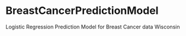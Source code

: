 # BreastCancerPredictionModel
 Logistic Regression Prediction Model for Breast Cancer data Wisconsin

